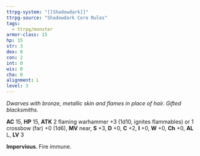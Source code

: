```yaml
---
ttrpg-system: "[[Shadowdark]]"
ttrpg-source: "Shadowdark Core Rules"
tags:
  - ttrpg/monster
armor-class: 15
hp: 15
str: 3
dex: 0
con: 2
int: 0
wis: 0
cha: 0
alignment: L
level: 3
---
```


_Dwarves with bronze, metallic skin and flames in place of hair. Gifted blacksmiths._

**AC** 15, **HP** 15, **ATK** 2 flaming warhammer +3 (1d10, ignites flammables) or 1 crossbow (far) +0 (1d6), **MV** near, **S** +3, **D** +0, **C** +2, **I** +0, **W** +0, **Ch** +0, **AL** L, **LV** 3

**Impervious**. Fire immune.

